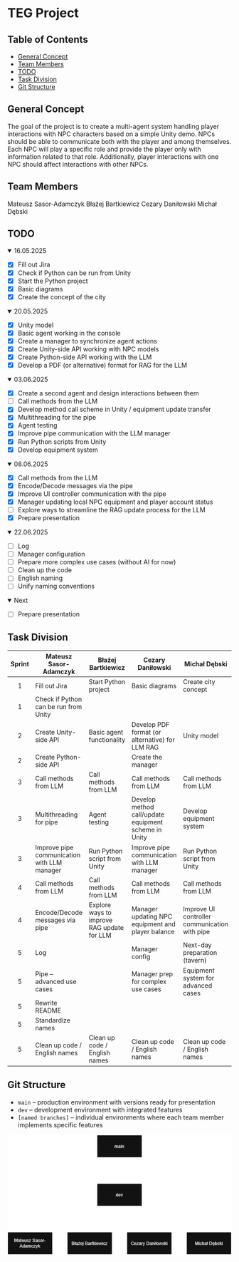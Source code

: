 # TEG Project

## Table of Contents
- [General Concept](#general-concept)
- [Team Members](#team-members)
- [TODO](#todo)
- [Task Division](#task-division)
- [Git Structure](#git-structure)

## General Concept
The goal of the project is to create a multi-agent system handling player interactions with NPC characters based on a simple Unity demo. NPCs should be able to communicate both with the player and among themselves. Each NPC will play a specific role and provide the player only with information related to that role. Additionally, player interactions with one NPC should affect interactions with other NPCs.

## Team Members

Mateusz Sasor-Adamczyk
Błażej Bartkiewicz
Cezary Daniłowski
Michał Dębski

## TODO

<details open>
  <summary>16.05.2025</summary>

  - [x] Fill out Jira
  - [x] Check if Python can be run from Unity
  - [x] Start the Python project
  - [x] Basic diagrams
  - [x] Create the concept of the city

</details>

<details open>
  <summary>20.05.2025</summary>

  - [x] Unity model
  - [x] Basic agent working in the console
  - [x] Create a manager to synchronize agent actions
  - [x] Create Unity-side API working with NPC models
  - [x] Create Python-side API working with the LLM
  - [x] Develop a PDF (or alternative) format for RAG for the LLM

</details>

<details open>
  <summary>03.06.2025</summary>

  - [x] Create a second agent and design interactions between them
  - [ ] Call methods from the LLM
  - [x] Develop method call scheme in Unity / equipment update transfer
  - [x] Multithreading for the pipe
  - [x] Agent testing
  - [x] Improve pipe communication with the LLM manager
  - [x] Run Python scripts from Unity
  - [x] Develop equipment system

</details>

<details open>
  <summary>08.06.2025</summary>

  - [x] Call methods from the LLM
  - [x] Encode/Decode messages via the pipe
  - [x] Improve UI controller communication with the pipe
  - [x] Manager updating local NPC equipment and player account status
  - [ ] Explore ways to streamline the RAG update process for the LLM
  - [x] Prepare presentation

</details>

<details open>
  <summary>22.06.2025</summary>

  - [ ] Log
  - [ ] Manager configuration
  - [ ] Prepare more complex use cases (without AI for now)
  - [ ] Clean up the code
  - [ ] English naming
  - [ ] Unify naming conventions

</details>

<details open>
  <summary>Next</summary>

  - [ ] Prepare presentation

</details>


## Task Division

| Sprint | Mateusz Sasor-Adamczyk | Błażej Bartkiewicz | Cezary Daniłowski | Michał Dębski |
| :--: | ------------------------ | ------------------ | ------------------ | -------------- |
| 1 | Fill out Jira | Start Python project | Basic diagrams | Create city concept |
| 1 | Check if Python can be run from Unity | | | |
| 2 | Create Unity-side API | Basic agent functionality | Develop PDF format (or alternative) for LLM RAG | Unity model |
| 2 | Create Python-side API | | Create the manager | |
| 3 | Call methods from LLM | Call methods from LLM | Call methods from LLM | Call methods from LLM |
| 3 | Multithreading for pipe | Agent testing | Develop method call/update equipment scheme in Unity | Develop equipment system |
| 3 | Improve pipe communication with LLM manager | Run Python script from Unity | Improve pipe communication with LLM manager | Run Python script from Unity |
| 4 | Call methods from LLM | Call methods from LLM | Call methods from LLM | Call methods from LLM |
| 4 | Encode/Decode messages via pipe | Explore ways to improve RAG update for LLM | Manager updating NPC equipment and player balance | Improve UI controller communication with pipe |
| 5 | Log | | Manager config | Next-day preparation (tavern) |
| 5 | Pipe – advanced use cases | | Manager prep for complex use cases | Equipment system for advanced cases |
| 5 | Rewrite README | | | |
| 5 | Standardize names | | | |
| 5 | Clean up code / English names | Clean up code / English names | Clean up code / English names | Clean up code / English names |

## Git Structure

- `main` – production environment with versions ready for presentation
- `dev` – development environment with integrated features
- `[named branches]` – individual environments where each team member implements specific features

![git-structure-diagram](./readme_img/diagram_struktury_git.drawio.png)
